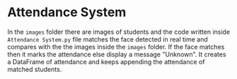 # Attendance System
In the `images` folder there are images of students and the code written inside `Attendance System.py` file matches the face detected in real time and compares with the the images inside the `images` folder. If the face matches then it marks the attendance else display a message "Unknown". It creates a DataFrame of attendance and keeps appending the attendance of matched students. 
